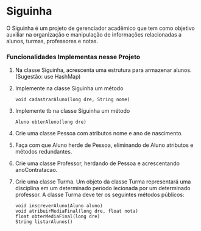 # Siguinha
O Siguinha é um projeto de gerenciador acadêmico que tem como objetivo auxiliar na organização e manipulação de informações relacionadas a alunos, turmas, professores e notas.

### Funcionalidades Implementas nesse Projeto ###
1. Na classe Siguinha, acrescenta uma estrutura para armazenar alunos. (Sugestão: use HashMap)

2. Implemente na classe Siguinha um método
    ```
    void cadastrarAluno(long dre, String nome)
    ```
3. Implemente tb na classe Siguinha um método 
    ```
    Aluno obterAluno(long dre)
    ```
4. Crie uma classe Pessoa com atributos nome e ano de nascimento.

5. Faça com que Aluno herde de Pessoa, eliminando de Aluno atributos e métodos redundantes.

6. Crie uma classe Professor, herdando de Pessoa e acrescentando anoContratacao.

7. Crie uma classe Turma. Um objeto da classe Turma representará uma disciplina em um determinado período lecionada por um determinado professor. A classe Turma deve ter os seguintes métodos públicos:
    ```
    void inscreverAluno(Aluno aluno)
    void atribuirMediaFinal(long dre, float nota)
    float obterMediaFinal(long dre)
    String listarAlunos()
    ```
